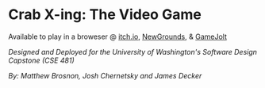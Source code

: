 # Crab X-ing: The Video Game

Available to play in a broweser @ [itch.io](https://wearethem.itch.io/crab-x-ing), [NewGrounds](https://www.newgrounds.com/portal/view/971986), & [GameJolt](https://gamejolt.com/games/CRAB-XING/976084)

_Designed and Deployed for the University of Washington's Software Design Capstone (CSE 481)_

_By: Matthew Brosnon, Josh Chernetsky and James Decker_
